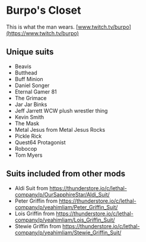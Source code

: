# Burpo's Closet
This is what the man wears. [www.twitch.tv/burpo](https://www.twitch.tv/burpo)

## Unique suits
- Beavis
- Butthead
- Buff Minion
- Daniel Songer
- Eternal Gamer 81
- The Grimace
- Jar Jar Binks
- Jeff Jarrett WCW plush wrestler thing
- Kevin Smith
- The Mask
- Metal Jesus from Metal Jesus Rocks
- Pickle Rick
- Quest64 Protagonist
- Robocop
- Tom Myers
## Suits included from other mods
- Aldi Suit from https://thunderstore.io/c/lethal-company/p/OurSapphireStar/Aldi_Suit/
- Peter Griffin from https://thunderstore.io/c/lethal-company/p/yeahimliam/Peter_Griffin_Suit/
- Lois Griffin from https://thunderstore.io/c/lethal-company/p/yeahimliam/Lois_Griffin_Suit/
- Stewie Griffin from https://thunderstore.io/c/lethal-company/p/yeahimliam/Stewie_Griffin_Suit/
